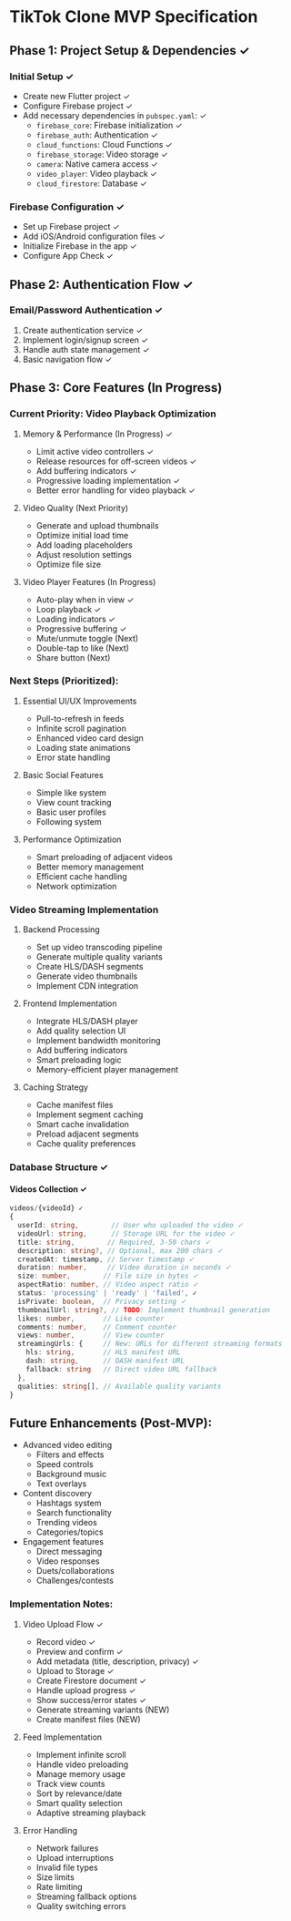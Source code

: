 # TikTok Clone MVP Specification

## Phase 1: Project Setup & Dependencies ✓

### Initial Setup ✓
- Create new Flutter project ✓
- Configure Firebase project ✓
- Add necessary dependencies in `pubspec.yaml`: ✓
  - `firebase_core`: Firebase initialization ✓
  - `firebase_auth`: Authentication ✓
  - `cloud_functions`: Cloud Functions ✓
  - `firebase_storage`: Video storage ✓
  - `camera`: Native camera access ✓
  - `video_player`: Video playback ✓
  - `cloud_firestore`: Database ✓

### Firebase Configuration ✓
- Set up Firebase project ✓
- Add iOS/Android configuration files ✓
- Initialize Firebase in the app ✓
- Configure App Check ✓

## Phase 2: Authentication Flow ✓

### Email/Password Authentication ✓
1. Create authentication service ✓
2. Implement login/signup screen ✓
3. Handle auth state management ✓
4. Basic navigation flow ✓

## Phase 3: Core Features (In Progress)

### Current Priority: Video Playback Optimization
1. Memory & Performance (In Progress) ✓
   - Limit active video controllers ✓
   - Release resources for off-screen videos ✓
   - Add buffering indicators ✓
   - Progressive loading implementation ✓
   - Better error handling for video playback ✓

2. Video Quality (Next Priority)
   - Generate and upload thumbnails
   - Optimize initial load time
   - Add loading placeholders
   - Adjust resolution settings
   - Optimize file size

3. Video Player Features (In Progress)
   - Auto-play when in view ✓
   - Loop playback ✓
   - Loading indicators ✓
   - Progressive buffering ✓
   - Mute/unmute toggle (Next)
   - Double-tap to like (Next)
   - Share button (Next)

### Next Steps (Prioritized):
1. Essential UI/UX Improvements
   - Pull-to-refresh in feeds
   - Infinite scroll pagination
   - Enhanced video card design
   - Loading state animations
   - Error state handling

2. Basic Social Features
   - Simple like system
   - View count tracking
   - Basic user profiles
   - Following system

3. Performance Optimization
   - Smart preloading of adjacent videos
   - Better memory management
   - Efficient cache handling
   - Network optimization

### Video Streaming Implementation
1. Backend Processing
   - Set up video transcoding pipeline
   - Generate multiple quality variants
   - Create HLS/DASH segments
   - Generate video thumbnails
   - Implement CDN integration

2. Frontend Implementation
   - Integrate HLS/DASH player
   - Add quality selection UI
   - Implement bandwidth monitoring
   - Add buffering indicators
   - Smart preloading logic
   - Memory-efficient player management

3. Caching Strategy
   - Cache manifest files
   - Implement segment caching
   - Smart cache invalidation
   - Preload adjacent segments
   - Cache quality preferences

### Database Structure ✓
#### Videos Collection ✓
```typescript
videos/{videoId} ✓
{
  userId: string,        // User who uploaded the video ✓
  videoUrl: string,      // Storage URL for the video ✓
  title: string,        // Required, 3-50 chars ✓
  description: string?, // Optional, max 200 chars ✓
  createdAt: timestamp, // Server timestamp ✓
  duration: number,     // Video duration in seconds ✓
  size: number,        // File size in bytes ✓
  aspectRatio: number, // Video aspect ratio ✓
  status: 'processing' | 'ready' | 'failed', ✓
  isPrivate: boolean,  // Privacy setting ✓
  thumbnailUrl: string?, // TODO: Implement thumbnail generation
  likes: number,       // Like counter
  comments: number,    // Comment counter
  views: number,       // View counter
  streamingUrls: {     // New: URLs for different streaming formats
    hls: string,       // HLS manifest URL
    dash: string,      // DASH manifest URL
    fallback: string   // Direct video URL fallback
  },
  qualities: string[], // Available quality variants
}
```

## Future Enhancements (Post-MVP):
- Advanced video editing
  - Filters and effects
  - Speed controls
  - Background music
  - Text overlays
- Content discovery
  - Hashtags system
  - Search functionality
  - Trending videos
  - Categories/topics
- Engagement features
  - Direct messaging
  - Video responses
  - Duets/collaborations
  - Challenges/contests

### Implementation Notes:
1. Video Upload Flow ✓
   - Record video ✓
   - Preview and confirm ✓
   - Add metadata (title, description, privacy) ✓
   - Upload to Storage ✓
   - Create Firestore document ✓
   - Handle upload progress ✓
   - Show success/error states ✓
   - Generate streaming variants (NEW)
   - Create manifest files (NEW)

2. Feed Implementation
   - Implement infinite scroll
   - Handle video preloading
   - Manage memory usage
   - Track view counts
   - Sort by relevance/date
   - Smart quality selection
   - Adaptive streaming playback

3. Error Handling
   - Network failures
   - Upload interruptions
   - Invalid file types
   - Size limits
   - Rate limiting
   - Streaming fallback options
   - Quality switching errors
